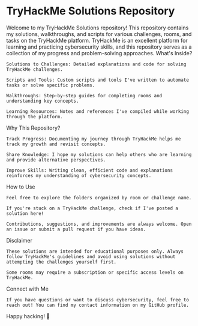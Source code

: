 # TryHackMe Solutions Repository

Welcome to my TryHackMe Solutions repository! This repository contains my solutions, walkthroughs, and scripts for various challenges, rooms, and tasks on the TryHackMe platform. TryHackMe is an excellent platform for learning and practicing cybersecurity skills, and this repository serves as a collection of my progress and problem-solving approaches.
What's Inside?

    Solutions to Challenges: Detailed explanations and code for solving TryHackMe challenges.

    Scripts and Tools: Custom scripts and tools I've written to automate tasks or solve specific problems.

    Walkthroughs: Step-by-step guides for completing rooms and understanding key concepts.

    Learning Resources: Notes and references I've compiled while working through the platform.

Why This Repository?

    Track Progress: Documenting my journey through TryHackMe helps me track my growth and revisit concepts.

    Share Knowledge: I hope my solutions can help others who are learning and provide alternative perspectives.

    Improve Skills: Writing clean, efficient code and explanations reinforces my understanding of cybersecurity concepts.

How to Use

    Feel free to explore the folders organized by room or challenge name.

    If you're stuck on a TryHackMe challenge, check if I've posted a solution here!

    Contributions, suggestions, and improvements are always welcome. Open an issue or submit a pull request if you have ideas.

Disclaimer

    These solutions are intended for educational purposes only. Always follow TryHackMe's guidelines and avoid using solutions without attempting the challenges yourself first.

    Some rooms may require a subscription or specific access levels on TryHackMe.

Connect with Me

    If you have questions or want to discuss cybersecurity, feel free to reach out! You can find my contact information on my GitHub profile.

Happy hacking! 🚀

